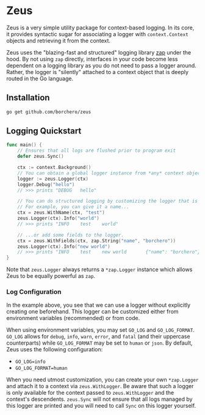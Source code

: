 # Zeus

Zeus is a very simple utility package for context-based logging. In its core, it provides syntactic
sugar for associating a logger with `context.Context` objects and retrieving it from the context.

Zeus uses the "blazing-fast and structured" logging library [zap](https://github.com/uber-go/zap)
under the hood. By not using `zap` directly, interfaces in your code become less dependent on a
logging library as you do not need to pass a logger around. Rather, the logger is "silently"
attached to a context object that is deeply routed in the Go language.

## Installation

```bash
go get github.com/borchero/zeus
```

## Logging Quickstart

```go
func main() {
    // Ensures that all logs are flushed prior to program exit
    defer zeus.Sync()

    ctx := context.Background()
    // You can obtain a global logger instance from *any* context object in your application!
    logger := zeus.Logger(ctx)
    logger.Debug("hello")
    // >>> prints "DEBUG   hello"

    // You can do structured logging by customizing the logger that is associated with a context.
    // For example, you can give it a name...
    ctx = zeus.WithName(ctx, "test")
    zeus.Logger(ctx).Info("world")
    // >>> prints "INFO    test    world"

    // ...or add some fields to the logger.
    ctx = zeus.WithFields(ctx, zap.String("name", "borchero"))
    zeus.Logger(ctx).Info("new world")
    // >>> prints "INFO    test    new world       {"name": "borchero"}"
}
```

Note that `zeus.Logger` always returns a `*zap.Logger` instance which allows Zeus to be equally
powerful as `zap`.

### Log Configuration

In the example above, you see that we can use a logger without explicitly creating one beforehand.
This logger can be customized either from environment variables (recommended) or from code.

When using environment variables, you may set `GO_LOG` and `GO_LOG_FORMAT`. `GO_LOG` allows for
`debug`, `info`, `warn`, `error`, and `fatal` (and their uppercase counterparts) while
`GO_LOG_FORMAT` may be set to `human` or `json`. By default, Zeus uses the following configuration:

- `GO_LOG=info`
- `GO_LOG_FORMAT=human`

When you need utmost customization, you can create your own `*zap.Logger` and attach it to a
context via `zeus.WithLogger`. Be aware that such a logger is only available for the context passed
to `zeus.WithLogger` and the context's descendents. `zeus.Sync` will not ensure that all logs
managed by this logger are printed and you will need to call `Sync` on this logger yourself.
